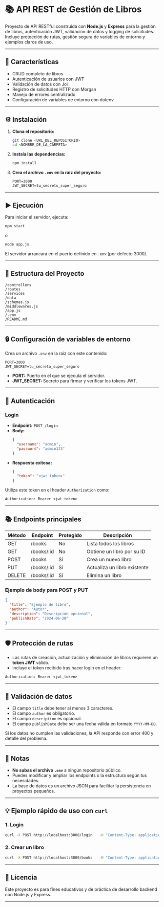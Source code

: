 
# 📚 API REST de Gestión de Libros

Proyecto de API RESTful construida con **Node.js** y **Express** para la gestión de libros, autenticación JWT, validación de datos y logging de solicitudes. Incluye protección de rutas, gestión segura de variables de entorno y ejemplos claros de uso.

---

## 🚀 Características

- CRUD completo de libros
- Autenticación de usuarios con JWT
- Validación de datos con Joi
- Registro de solicitudes HTTP con Morgan
- Manejo de errores centralizado
- Configuración de variables de entorno con dotenv

---

## ⚙️ Instalación

1. **Clona el repositorio:**

   ```bash
   git clone <URL_DEL_REPOSITORIO>
   cd <NOMBRE_DE_LA_CARPETA>
   ```

2. **Instala las dependencias:**

   ```bash
   npm install
   ```

3. **Crea el archivo `.env` en la raíz del proyecto:**

   ```
   PORT=3000
   JWT_SECRET=tu_secreto_super_seguro
   ```

---

## ▶️ Ejecución

Para iniciar el servidor, ejecuta:

```bash
npm start
```
o
```bash
node app.js
```

El servidor arrancará en el puerto definido en `.env` (por defecto 3000).

---

## 📂 Estructura del Proyecto

```
/controllers
/routes
/services
/data
/schemas.js
/middlewares.js
/app.js
/.env
/README.md
```

---

## 🔒 Configuración de variables de entorno

Crea un archivo `.env` en la raíz con este contenido:

```
PORT=3000
JWT_SECRET=tu_secreto_super_seguro
```

- **PORT:** Puerto en el que se ejecuta el servidor.
- **JWT_SECRET:** Secreto para firmar y verificar los tokens JWT.

---

## 🔑 Autenticación

### **Login**

- **Endpoint:** `POST /login`
- **Body:**
  ```json
  {
    "username": "admin",
    "password": "admin123"
  }
  ```
- **Respuesta exitosa:**
  ```json
  {
    "token": "<jwt_token>"
  }
  ```

Utiliza este token en el header `Authorization` como:

```
Authorization: Bearer <jwt_token>
```

---

## 📚 Endpoints principales

| Método | Endpoint         | Protegido | Descripción                              |
|--------|------------------|-----------|------------------------------------------|
| GET    | /books           | No        | Lista todos los libros                   |
| GET    | /books/:id       | No        | Obtiene un libro por su ID               |
| POST   | /books           | Sí        | Crea un nuevo libro                      |
| PUT    | /books/:id       | Sí        | Actualiza un libro existente             |
| DELETE | /books/:id       | Sí        | Elimina un libro                         |

### **Ejemplo de body para POST y PUT**

```json
{
  "title": "Ejemplo de libro",
  "author": "Autor",
  "description": "Descripción opcional",
  "publishDate": "2024-06-20"
}
```

---

## 🛡️ Protección de rutas

- Las rutas de creación, actualización y eliminación de libros requieren un **token JWT** válido.
- Incluye el token recibido tras hacer login en el header:

```
Authorization: Bearer <jwt_token>
```

---

## 🧪 Validación de datos

- El campo `title` debe tener al menos 3 caracteres.
- El campo `author` es obligatorio.
- El campo `description` es opcional.
- El campo `publishDate` debe ser una fecha válida en formato `YYYY-MM-DD`.

Si los datos no cumplen las validaciones, la API responde con error 400 y detalle del problema.

---

## 📝 Notas

- **No subas el archivo `.env`** a ningún repositorio público.
- Puedes modificar y ampliar los endpoints o la estructura según tus necesidades.
- La base de datos es un archivo JSON para facilitar la persistencia en proyectos pequeños.

---

## 💡 Ejemplo rápido de uso con `curl`

### 1. Login

```bash
curl -X POST http://localhost:3000/login   -H "Content-Type: application/json"   -d '{"username":"admin","password":"admin123"}'
```

### 2. Crear un libro

```bash
curl -X POST http://localhost:3000/books   -H "Content-Type: application/json"   -H "Authorization: Bearer <jwt_token>"   -d '{"title":"Nuevo libro","author":"Carlos","description":"Demo","publishDate":"2024-06-20"}'
```

---

## 📑 Licencia

Este proyecto es para fines educativos y de práctica de desarrollo backend con Node.js y Express.

---
